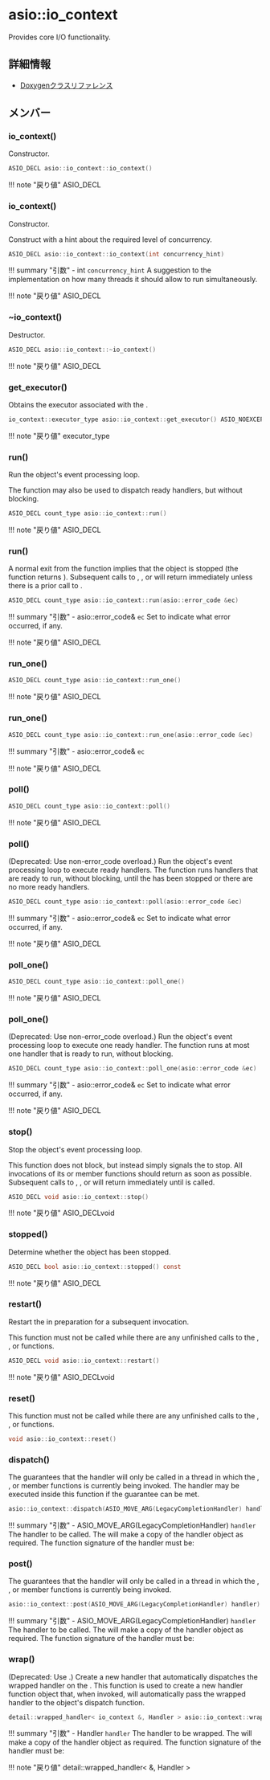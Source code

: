 # asio::io_context

Provides core I/O functionality. 

## 詳細情報

- [Doxygenクラスリファレンス](https://lang-ship.com/reference/ESP32/latest/classasio_1_1io__context.html)

## メンバー







### io_context()
Constructor.


```c
ASIO_DECL asio::io_context::io_context()
```

!!! note "戻り値"
	ASIO_DECL



### io_context()
Constructor.

Construct with a hint about the required level of concurrency.
```c
ASIO_DECL asio::io_context::io_context(int concurrency_hint)
```

!!! summary "引数"
	- int `concurrency_hint` A suggestion to the implementation on how many threads it should allow to run simultaneously. 

!!! note "戻り値"
	ASIO_DECL



### ~io_context()
Destructor.








```c
ASIO_DECL asio::io_context::~io_context()
```

!!! note "戻り値"
	ASIO_DECL



### get_executor()
Obtains the executor associated with the .


```c
io_context::executor_type asio::io_context::get_executor() ASIO_NOEXCEPT
```

!!! note "戻り値"
	executor_type



### run()
Run the  object's event processing loop.



The  function may also be used to dispatch ready handlers, but without blocking. 
```c
ASIO_DECL count_type asio::io_context::run()
```

!!! note "戻り値"
	ASIO_DECL



### run()


A normal exit from the  function implies that the  object is stopped (the  function returns ). Subsequent calls to , ,  or  will return immediately unless there is a prior call to .
```c
ASIO_DECL count_type asio::io_context::run(asio::error_code &ec)
```

!!! summary "引数"
	- asio::error_code& `ec` Set to indicate what error occurred, if any.

!!! note "戻り値"
	ASIO_DECL



### run_one()





```c
ASIO_DECL count_type asio::io_context::run_one()
```

!!! note "戻り値"
	ASIO_DECL



### run_one()






```c
ASIO_DECL count_type asio::io_context::run_one(asio::error_code &ec)
```

!!! summary "引数"
	- asio::error_code& `ec` 

!!! note "戻り値"
	ASIO_DECL



### poll()




```c
ASIO_DECL count_type asio::io_context::poll()
```

!!! note "戻り値"
	ASIO_DECL



### poll()


(Deprecated: Use non-error_code overload.) Run the  object's event processing loop to execute ready handlers. The  function runs handlers that are ready to run, without blocking, until the  has been stopped or there are no more ready handlers.
```c
ASIO_DECL count_type asio::io_context::poll(asio::error_code &ec)
```

!!! summary "引数"
	- asio::error_code& `ec` Set to indicate what error occurred, if any.

!!! note "戻り値"
	ASIO_DECL



### poll_one()




```c
ASIO_DECL count_type asio::io_context::poll_one()
```

!!! note "戻り値"
	ASIO_DECL



### poll_one()


(Deprecated: Use non-error_code overload.) Run the  object's event processing loop to execute one ready handler. The  function runs at most one handler that is ready to run, without blocking.
```c
ASIO_DECL count_type asio::io_context::poll_one(asio::error_code &ec)
```

!!! summary "引数"
	- asio::error_code& `ec` Set to indicate what error occurred, if any.

!!! note "戻り値"
	ASIO_DECL



### stop()
Stop the  object's event processing loop.

This function does not block, but instead simply signals the  to stop. All invocations of its  or  member functions should return as soon as possible. Subsequent calls to , ,  or  will return immediately until  is called. 
```c
ASIO_DECL void asio::io_context::stop()
```

!!! note "戻り値"
	ASIO_DECLvoid



### stopped()
Determine whether the  object has been stopped.



```c
ASIO_DECL bool asio::io_context::stopped() const
```

!!! note "戻り値"
	ASIO_DECL



### restart()
Restart the  in preparation for a subsequent  invocation.

This function must not be called while there are any unfinished calls to the , ,  or  functions. 
```c
ASIO_DECL void asio::io_context::restart()
```

!!! note "戻り値"
	ASIO_DECLvoid



### reset()


This function must not be called while there are any unfinished calls to the , ,  or  functions. 
```c
void asio::io_context::reset()
```



### dispatch()


The  guarantees that the handler will only be called in a thread in which the , ,  or  member functions is currently being invoked. The handler may be executed inside this function if the guarantee can be met.
```c
asio::io_context::dispatch(ASIO_MOVE_ARG(LegacyCompletionHandler) handler)
```

!!! summary "引数"
	- ASIO_MOVE_ARG(LegacyCompletionHandler) `handler` The handler to be called. The  will make a copy of the handler object as required. The function signature of the handler must be:



### post()


The  guarantees that the handler will only be called in a thread in which the , ,  or  member functions is currently being invoked.
```c
asio::io_context::post(ASIO_MOVE_ARG(LegacyCompletionHandler) handler)
```

!!! summary "引数"
	- ASIO_MOVE_ARG(LegacyCompletionHandler) `handler` The handler to be called. The  will make a copy of the handler object as required. The function signature of the handler must be:



### wrap()


(Deprecated: Use .) Create a new handler that automatically dispatches the wrapped handler on the . This function is used to create a new handler function object that, when invoked, will automatically pass the wrapped handler to the  object's dispatch function.
```c
detail::wrapped_handler< io_context &, Handler > asio::io_context::wrap(Handler handler)
```

!!! summary "引数"
	- Handler `handler` The handler to be wrapped. The  will make a copy of the handler object as required. The function signature of the handler must be:

!!! note "戻り値"
	detail::wrapped_handler<  &, Handler >



